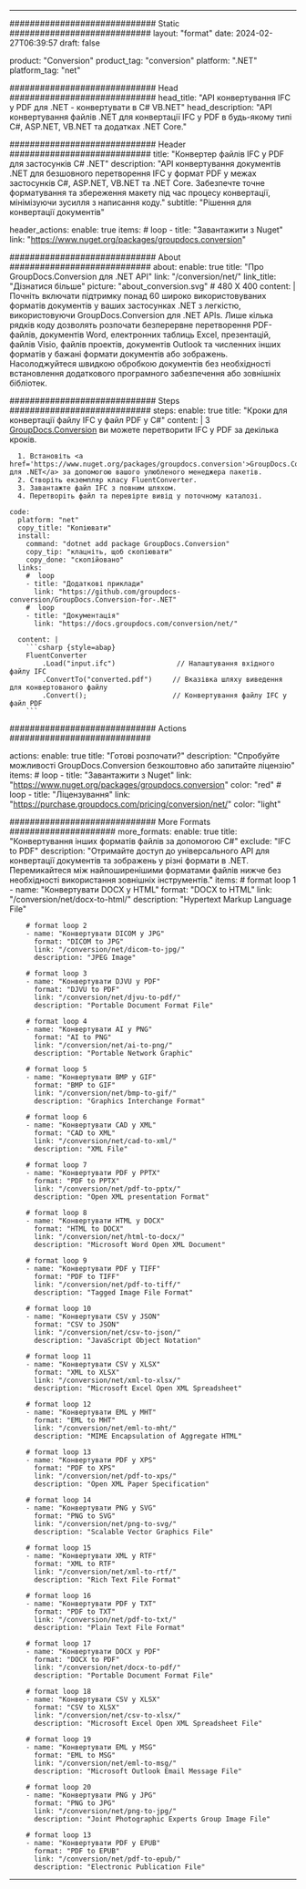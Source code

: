  
---
############################# Static ############################
layout: "format"
date: 2024-02-27T06:39:57
draft: false

product: "Conversion"
product_tag: "conversion"
platform: ".NET"
platform_tag: "net"

############################# Head #############################
head_title: "API конвертування IFC у PDF для .NET - конвертувати в C# VB.NET"
head_description: "API конвертування файлів .NET для конвертації IFC у PDF в будь-якому типі C#, ASP.NET, VB.NET та додатках .NET Core."

############################# Header ############################
title: "Конвертер файлів IFC у PDF для застосунків C# .NET" 
description: "API конвертування документів .NET для безшовного перетворення IFC у формат PDF у межах застосунків C#, ASP.NET, VB.NET та .NET Core. Забезпечте точне форматування та збереження макету під час процесу конвертації, мінімізуючи зусилля з написання коду." 
subtitle: "Рішення для конвертації документів" 

header_actions:
  enable: true
  items:
    #  loop
    - title: "Завантажити з Nuget"
      link: "https://www.nuget.org/packages/groupdocs.conversion"


############################# About ############################
about:
    enable: true
    title: "Про GroupDocs.Conversion для .NET API"
    link: "/conversion/net/"
    link_title: "Дізнатися більше"
    picture: "about_conversion.svg" # 480 X 400
    content: |
      Почніть включати підтримку понад 60 широко використовуваних форматів документів у ваших застосунках .NET з легкістю, використовуючи GroupDocs.Conversion для .NET APIs. Лише кілька рядків коду дозволять розпочати безперервне перетворення PDF-файлів, документів Word, електронних таблиць Excel, презентацій, файлів Visio, файлів проектів, документів Outlook та численних інших форматів у бажані формати документів або зображень. Насолоджуйтеся швидкою обробкою документів без необхідності встановлення додаткового програмного забезпечення або зовнішніх бібліотек.


############################# Steps ############################
steps:
    enable: true
    title: "Кроки для конвертації файлу IFC у файл PDF у C#" 
    content: |
      З <a href='https://products.groupdocs.com/conversion/net/'>GroupDocs.Conversion</a> ви можете перетворити IFC у PDF за декілька кроків.
      
      1. Встановіть <a href='https://www.nuget.org/packages/groupdocs.conversion'>GroupDocs.Conversion для .NET</a> за допомогою вашого улюбленого менеджера пакетів. 
      2. Створіть екземпляр класу FluentConverter.  
      3. Завантажте файл IFC з повним шляхом. 
      4. Перетворіть файл та перевірте вивід у поточному каталозі. 
   
    code:
      platform: "net"
      copy_title: "Копіювати"
      install:
        command: "dotnet add package GroupDocs.Conversion"
        copy_tip: "клацніть, щоб скопіювати"
        copy_done: "скопійовано"
      links:
        #  loop
        - title: "Додаткові приклади"
          link: "https://github.com/groupdocs-conversion/GroupDocs.Conversion-for-.NET"
        #  loop
        - title: "Документація"
          link: "https://docs.groupdocs.com/conversion/net/"
          
      content: |
        ```csharp {style=abap}
        FluentConverter
            .Load("input.ifc")               // Налаштування вхідного файлу IFC
            .ConvertTo("converted.pdf")     // Вказівка шляху виведення для конвертованого файлу
            .Convert();                     // Конвертування файлу IFC у файл PDF        
        ```            

############################# Actions ############################

actions:
  enable: true
  title: "Готові розпочати?"
  description: "Спробуйте можливості GroupDocs.Conversion безкоштовно або запитайте ліцензію"
  items:
    #  loop
    - title: "Завантажити з Nuget"
      link: "https://www.nuget.org/packages/groupdocs.conversion"
      color: "red"
        #  loop
    - title: "Ліцензування"
      link: "https://purchase.groupdocs.com/pricing/conversion/net/"
      color: "light"


############################# More Formats #####################
more_formats:
    enable: true
    title: "Конвертування інших форматів файлів за допомогою C#"
    exclude: "IFC to PDF"
    description: "Отримайте доступ до універсального API для конвертації документів та зображень у різні формати в .NET. Перемикайтеся між найпоширенішими форматами файлів нижче без необхідності використання зовнішніх інструментів."
    items: 
        # format loop 1
        - name: "Конвертувати DOCX у HTML"
          format: "DOCX to HTML"
          link: "/conversion/net/docx-to-html/"
          description: "Hypertext Markup Language File" 

        # format loop 2
        - name: "Конвертувати DICOM у JPG" 
          format: "DICOM to JPG"
          link: "/conversion/net/dicom-to-jpg/"
          description: "JPEG Image" 

        # format loop 3
        - name: "Конвертувати DJVU у PDF"
          format: "DJVU to PDF"
          link: "/conversion/net/djvu-to-pdf/"
          description: "Portable Document Format File" 

        # format loop 4
        - name: "Конвертувати AI у PNG"
          format: "AI to PNG"
          link: "/conversion/net/ai-to-png/"
          description: "Portable Network Graphic" 

        # format loop 5
        - name: "Конвертувати BMP у GIF"
          format: "BMP to GIF"
          link: "/conversion/net/bmp-to-gif/"
          description: "Graphics Interchange Format"

        # format loop 6
        - name: "Конвертувати CAD у XML"
          format: "CAD to XML"
          link: "/conversion/net/cad-to-xml/"
          description: "XML File"

        # format loop 7
        - name: "Конвертувати PDF у PPTX"
          format: "PDF to PPTX"
          link: "/conversion/net/pdf-to-pptx/"
          description: "Open XML presentation Format"

        # format loop 8
        - name: "Конвертувати HTML у DOCX"
          format: "HTML to DOCX"
          link: "/conversion/net/html-to-docx/"
          description: "Microsoft Word Open XML Document"

        # format loop 9
        - name: "Конвертувати PDF у TIFF"
          format: "PDF to TIFF"
          link: "/conversion/net/pdf-to-tiff/"
          description: "Tagged Image File Format" 

        # format loop 10
        - name: "Конвертувати CSV у JSON" 
          format: "CSV to JSON"
          link: "/conversion/net/csv-to-json/"
          description: "JavaScript Object Notation" 

        # format loop 11
        - name: "Конвертувати CSV у XLSX" 
          format: "XML to XLSX"
          link: "/conversion/net/xml-to-xlsx/"
          description: "Microsoft Excel Open XML Spreadsheet"  
          
        # format loop 12
        - name: "Конвертувати EML у MHT"
          format: "EML to MHT"
          link: "/conversion/net/eml-to-mht/"
          description: "MIME Encapsulation of Aggregate HTML"  
              
        # format loop 13
        - name: "Конвертувати PDF у XPS"
          format: "PDF to XPS"
          link: "/conversion/net/pdf-to-xps/"
          description: "Open XML Paper Specification" 
          
        # format loop 14
        - name: "Конвертувати PNG у SVG"
          format: "PNG to SVG"
          link: "/conversion/net/png-to-svg/"
          description: "Scalable Vector Graphics File" 
          
        # format loop 15
        - name: "Конвертувати XML у RTF"
          format: "XML to RTF"
          link: "/conversion/net/xml-to-rtf/"
          description: "Rich Text File Format"
          
        # format loop 16
        - name: "Конвертувати PDF у TXT"
          format: "PDF to TXT"
          link: "/conversion/net/pdf-to-txt/"
          description: "Plain Text File Format"              
        
        # format loop 17
        - name: "Конвертувати DOCX у PDF"
          format: "DOCX to PDF"
          link: "/conversion/net/docx-to-pdf/"
          description: "Portable Document Format File"
 
        # format loop 18
        - name: "Конвертувати CSV у XLSX"
          format: "CSV to XLSX"
          link: "/conversion/net/csv-to-xlsx/"
          description: "Microsoft Excel Open XML Spreadsheet File"
 
        # format loop 19
        - name: "Конвертувати EML у MSG"
          format: "EML to MSG"
          link: "/conversion/net/eml-to-msg/"
          description: "Microsoft Outlook Email Message File"

        # format loop 20
        - name: "Конвертувати PNG у JPG"
          format: "PNG to JPG"
          link: "/conversion/net/png-to-jpg/"
          description: "Joint Photographic Experts Group Image File"

        # format loop 13
        - name: "Конвертувати PDF у EPUB"
          format: "PDF to EPUB"
          link: "/conversion/net/pdf-to-epub/"
          description: "Electronic Publication File"

---
